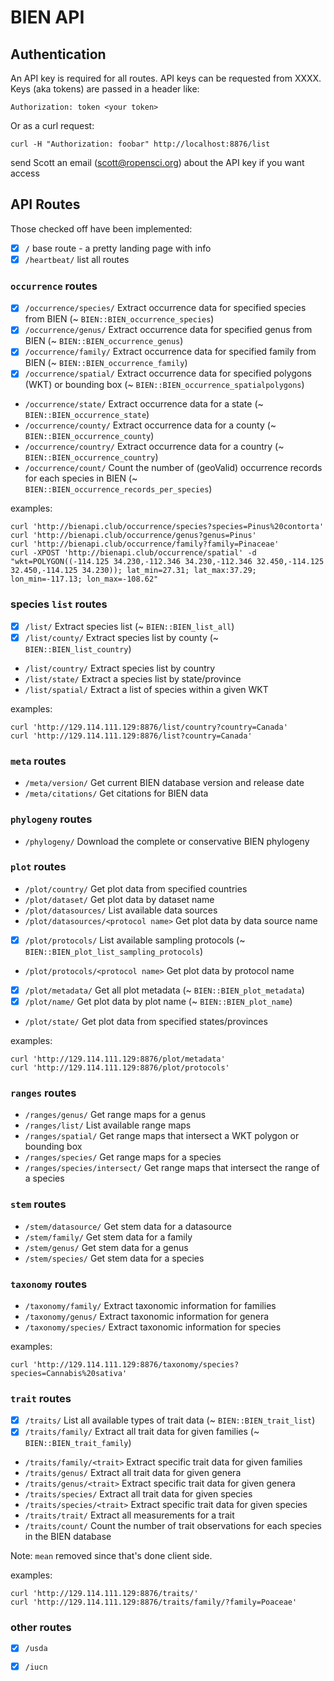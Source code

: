 BIEN API
========

## Authentication

An API key is required for all routes. API keys can be requested from XXXX. Keys (aka tokens) are passed in a header like:

```
Authorization: token <your token>
```

Or as a curl request:

```
curl -H "Authorization: foobar" http://localhost:8876/list
```

send Scott an email (scott@ropensci.org) about the API key if you want access

## API Routes

Those checked off have been implemented:

- [x] `/` base route - a pretty landing page with info
- [x] `/heartbeat/` list all routes

### `occurrence` routes

- [x] `/occurrence/species/` Extract occurrence data for specified species from BIEN (~ `BIEN::BIEN_occurrence_species`)
- [x] `/occurrence/genus/` Extract occurrence data for specified genus from BIEN (~ `BIEN::BIEN_occurrence_genus`)
- [x] `/occurrence/family/` Extract occurrence data for specified family from BIEN (~ `BIEN::BIEN_occurrence_family`)
- [x] `/occurrence/spatial/` Extract occurrence data for specified polygons (WKT) or bounding box (~ `BIEN::BIEN_occurrence_spatialpolygons`)
* `/occurrence/state/` Extract occurrence data for a state (~ `BIEN::BIEN_occurrence_state`)
* `/occurrence/county/` Extract occurrence data for a county (~ `BIEN::BIEN_occurrence_county`)
* `/occurrence/country/` Extract occurrence data for a country (~ `BIEN::BIEN_occurrence_country`)
* `/occurrence/count/` Count the number of (geoValid) occurrence records for each species in BIEN (~ `BIEN::BIEN_occurrence_records_per_species`)

examples:

```
curl 'http://bienapi.club/occurrence/species?species=Pinus%20contorta'
curl 'http://bienapi.club/occurrence/genus?genus=Pinus'
curl 'http://bienapi.club/occurrence/family?family=Pinaceae'
curl -XPOST 'http://bienapi.club/occurrence/spatial' -d "wkt=POLYGON((-114.125 34.230,-112.346 34.230,-112.346 32.450,-114.125 32.450,-114.125 34.230)); lat_min=27.31; lat_max:37.29; lon_min=-117.13; lon_max=-108.62"
```


### species `list` routes

- [x] `/list/` Extract species list (~ `BIEN::BIEN_list_all`)
- [x] `/list/county/` Extract species list by county (~ `BIEN::BIEN_list_country`)
* `/list/country/` Extract species list by country
* `/list/state/` Extract a species list by state/province
* `/list/spatial/` Extract a list of species within a given WKT

examples:

```
curl 'http://129.114.111.129:8876/list/country?country=Canada'
curl 'http://129.114.111.129:8876/list?country=Canada'
```

### `meta` routes

* `/meta/version/` Get current BIEN database version and release date
* `/meta/citations/` Get citations for BIEN data

### `phylogeny` routes

* `/phylogeny/` Download the complete or conservative BIEN phylogeny

### `plot` routes

* `/plot/country/` Get plot data from specified countries
* `/plot/dataset/` Get plot data by dataset name
* `/plot/datasources/` List available data sources
* `/plot/datasources/<protocol name>` Get plot data by data source name
- [x] `/plot/protocols/` List available sampling protocols (~ `BIEN::BIEN_plot_list_sampling_protocols`)
* `/plot/protocols/<protocol name>` Get plot data by protocol name
- [x] `/plot/metadata/` Get all plot metadata  (~ `BIEN::BIEN_plot_metadata`)
- [x] `/plot/name/` Get plot data by plot name (~ `BIEN::BIEN_plot_name`)
* `/plot/state/` Get plot data from specified states/provinces

examples:

```
curl 'http://129.114.111.129:8876/plot/metadata'
curl 'http://129.114.111.129:8876/plot/protocols'
```

### `ranges` routes

* `/ranges/genus/` Get range maps for a genus
* `/ranges/list/` List available range maps
* `/ranges/spatial/` Get range maps that intersect a WKT polygon or bounding box
* `/ranges/species/` Get range maps for a species
* `/ranges/species/intersect/` Get range maps that intersect the range of a species

### `stem` routes

* `/stem/datasource/` Get stem data for a datasource
* `/stem/family/` Get stem data for a family
* `/stem/genus/` Get stem data for a genus
* `/stem/species/` Get stem data for a species

### `taxonomy` routes

* `/taxonomy/family/` Extract taxonomic information for families
* `/taxonomy/genus/` Extract taxonomic information for genera
* `/taxonomy/species/` Extract taxonomic information for species

examples:

```
curl 'http://129.114.111.129:8876/taxonomy/species?species=Cannabis%20sativa'
```

### `trait` routes

- [x] `/traits/` List all available types of trait data (~ `BIEN::BIEN_trait_list`)
- [x] `/traits/family/` Extract all trait data for given families (~ `BIEN::BIEN_trait_family`)
* `/traits/family/<trait>` Extract specific trait data for given families
* `/traits/genus/` Extract all trait data for given genera
* `/traits/genus/<trait>` Extract specific trait data for given genera
* `/traits/species/` Extract all trait data for given species
* `/traits/species/<trait>` Extract specific trait data for given species
* `/traits/trait/` Extract all measurements for a trait
* `/traits/count/` Count the number of trait observations for each species in the BIEN database

Note: `mean` removed since that's done client side.

examples:

```
curl 'http://129.114.111.129:8876/traits/'
curl 'http://129.114.111.129:8876/traits/family/?family=Poaceae'
```


### other routes

- [x] `/usda`
- [x] `/iucn`

